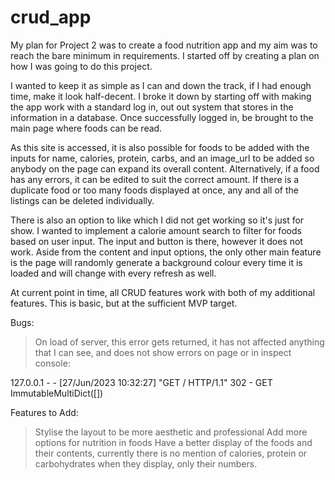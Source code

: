 # crud_app
My plan for Project 2 was to create a food nutrition app and my aim was to reach the bare minimum in requirements.
I started off by creating a plan on how I was going to do this project. 

I wanted to keep it as simple as I can and down
the track, if I had enough time, make it look half-decent. I broke it down by starting off with making the app work with a standard log in, out out system that stores in the information in a database. Once successfully logged in, be brought to the main page where foods can be read. 

As this site is accessed, it is also possible for foods to be added with the inputs for name, calories, protein, carbs, 
and an image_url to be added so anybody on the page can expand its overall content. Alternatively, if a food has any errors, it can be edited
to suit the correct amount. If there is a duplicate food or too many foods displayed at once, any and all of the listings can be deleted individually.

There is also an option to like which I did not get working so it's just for show. I wanted to implement a calorie amount search to filter for foods based 
on user input. The input and button is there, however it does not work. Aside from the content and input options, the only other main feature is the page will
randomly generate a background colour every time it is loaded and will change with every refresh as well.

At current point in time, all CRUD features work with both of my additional features. This is basic, but at the sufficient MVP target.


Bugs:

> On load of server, this error gets returned, it has not affected anything that I can see, and does not show errors on page or in inspect console: 

127.0.0.1 - - [27/Jun/2023 10:32:27] "GET / HTTP/1.1" 302 -
GET
ImmutableMultiDict([])

Features to Add:

> Stylise the layout to be more aesthetic and professional
> Add more options for nutrition in foods
> Have a better display of the foods and their contents, currently there is no mention of calories, protein or carbohydrates when they display, only their numbers.